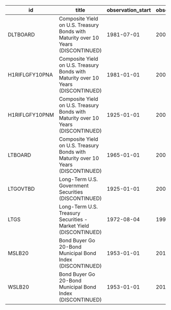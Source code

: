 | id             | title                                                                             | observation_start   | observation_end   |
|----------------|-----------------------------------------------------------------------------------|---------------------|-------------------|
| DLTBOARD       | Composite Yield on U.S. Treasury Bonds with Maturity over 10 Years (DISCONTINUED) | 1981-07-01          | 2000-06-30        |
| H1RIFLGFY10PNA | Composite Yield on U.S. Treasury Bonds with Maturity over 10 Years (DISCONTINUED) | 1981-01-01          | 2000-01-01        |
| H1RIFLGFY10PNM | Composite Yield on U.S. Treasury Bonds with Maturity over 10 Years (DISCONTINUED) | 1925-01-01          | 2000-06-01        |
| LTBOARD        | Composite Yield on U.S. Treasury Bonds with Maturity over 10 Years (DISCONTINUED) | 1965-01-01          | 2000-06-30        |
| LTGOVTBD       | Long-Term U.S. Government Securities (DISCONTINUED)                               | 1925-01-01          | 2000-06-01        |
| LTGS           | Long-Term U.S. Treasury Securities - Market Yield (DISCONTINUED)                  | 1972-08-04          | 1996-10-11        |
| MSLB20         | Bond Buyer Go 20-Bond Municipal Bond Index (DISCONTINUED)                         | 1953-01-01          | 2016-09-01        |
| WSLB20         | Bond Buyer Go 20-Bond Municipal Bond Index (DISCONTINUED)                         | 1953-01-01          | 2016-10-06        |